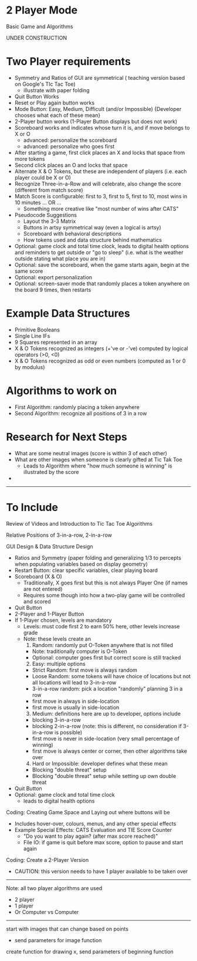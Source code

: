 # 2 Player Mode
Basic Game and Algorithms

UNDER CONSTRUCTION  

# Two Player requirements
- Symmetry and Ratios of GUI are symmetrical ( teaching version based on Google's TIc Tac Toe)
  - illustrate with paper folding
- Quit Button Works
- Reset or Play again button works
- Mode Button: Easy, Medium, Difficult (and/or Impossible) {Developer chooses what each of these mean}
- 2-Player button works (1-Player Button displays but does not work)
- Scoreboard works and indicates whose turn it is, and if move belongs to X or O
  - advanced: personalize the scoreboard
  - advanced: personalize who goes first
- After starting a game, first click places an X and locks that space from more tokens
- Second click places an O and locks that space
- Alternate X & O Tokens, but these are independent of players (i.e. each player could be X or O)
- Recognize Three-in-a-Row and will celebrate, also change the score (different from match score)
- Match Score is configurable: first to 3, first to 5, first to 10, most wins in 10 minutes ... OR ...
  - Something more creative like "most number of wins after CATS"
- Pseudocode Suggestions
  - Layout the 3-3 Matrix
  - Buttons in artsy symmetrical way (even a logical is artsy)
  - Scoreboard with behavioral descriptions
  - How tokens used and data structure behind mathematics
- Optional: game clock and total time clock, leads to digital health options and reminders to get outside or "go to sleep" (i.e. what is the weather outside stating what place you are in)
- Optional: save the scoreboard, when the game starts again, begin at the same score
- Optional: export personalization 
- Optional: screen-saver mode that randomly places a token anywhere on the board 9 times, then restarts

# Example Data Structures
- Primitive Booleans
- Single Line IFs
- 9 Squares represented in an array
- X & O Tokens recognized as integers (+'ve or -'ve) computed by logical operators (>0, <0)
- X & O Tokens recognized as odd or even numbers (computed as 1 or 0 by modulus)

# Algorithms to work on
- First Algorithm: randomly placing a token anywhere
- Second Algorithm: recognize all positions of 3 in a row

# Research for Next Steps
- What are some neutral images (score is within 3 of each other)
- What are other images when someone is clearly gifted at Tic Tak Toe
  - Leads to Algorithm where "how much someone is winning" is illustrated by the score
- 

---

# To Include

Review of Videos and Introduction to Tic Tac Toe Algorithms

Relative Positions of 3-in-a-row, 2-in-a-row

GUI Design & Data Structure Design
- Ratios and Symmetry (paper folding and generalizing 1/3 to percepts when populating variables based on display geometry)
- Restart Button: clear specific variables, clear playing board
- Scoreboard (X & O)
  - Traditionally, X goes first but this is not always Player One (if names are not entered)
  - Requires some though into how a two-play game will be controlled and scored
- Quit Button
- 2-Player and 1-Player Button
- If 1-Player chosen, levels are mandatory
  - Levels: must code first 2 to earn 50% here, other levels increase grade
  - Note: these levels create an
    1. Random: randomly put O-Token anywhere that is not filled
      - Note: traditionally computer is O-Token
      - Optional: computer goes first but correct score is still tracked
    2. Easy: multiple options
      - Strict Random: first move is always random
      - Loose Random: some tokens will have choice of locations but not all locations will lead to 3-in-a-row
      - 3-in-a-row random: pick a location "randomly" planning 3 in a row
      - first move in always in side-location
      - first move is usually in side-location
    3. Medium: definitions here are up to developer, options include
      - blocking 3-in-a-row
      - blocking 2-in-a-row (note: this is different, no consideration if 3-in-a-row is possible)
      - first move is never in side-location (very small percentage of winning)
      - first move is always center or corner, then other algorithms take over
    4. Hard or Impossible: developer defines what these mean
      - Blocking "double threat" setup
      - Blocking "double threat" setup while setting up own double threat
- Quit Button
- Optional: game clock and total time clock
  - leads to digital health options

Coding: Creating Game Space and Laying out where buttons will be
- Includes hover-over, colours, menus, and any other special effects
- Example Special Effects: CATS Evaluation and TIE Score Counter
  - "Do you want to play again? (after max score reached)"
  - File IO: if game is quit before max score, option to pause and start again

Coding: Create a 2-Player Version
- CAUTION: this version needs to have 1 player available to be taken over

---

Note: all two player algorithms are used
- 2 player
- 1 player
- Or Computer vs Computer

---

start with images that can change based on points
- send parameters for image function

create function for drawing x, send parameters of beginning function
